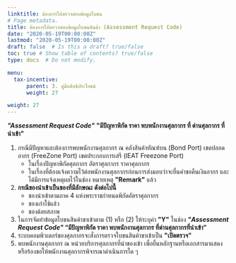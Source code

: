 ```yaml
---
linktitle: ต้องการให้ตรวจสอบข้อมูลใบขน
# Page metadata.
title: ต้องการให้ตรวจสอบข้อมูลใบขนสินค้า (Assessment Request Code)
date: "2020-05-19T00:00:00Z"
lastmod: "2020-05-19T00:00:00Z"
draft: false  # Is this a draft? true/false
toc: true # Show table of contents? true/false
type: docs  # Do not modify.

menu:
  tax-incentive:
      parent: 3. คู่มือสิทธิประโยชน์
      weight: 27

weight: 27
---
```



**_"Assessment Request Code"_** **"มีปัญหาพิกัด ราคา พบพนักงานศุลกากร ที่ ด่านศุลกากร ที่นำเข้า"**

1. กรณีมีปัญหาและต้องการพบพนักงานศุลกากร  ณ  คลังสินค้าทัณฑ์บน (Bond Port) เขตปลอดอากร  (FreeZone Port) เขตประกอบการเสรี (IEAT Freezone Port) 
	- ในเรื่องปัญหาพิกัดศุลกากร อัตราศุลกากร ราคาศุลกากร 
	- ในเรื่องที่ต้องแจ้งความไว้ต่อพนักงานศุลกากรก่อนการส่งมอบว่าจะยื่นคำขอคืนเงินอากร และได้มีการแจ้งเหตุผลไว้ในช่อง หมายเหตุ **"Remark"** แล้ว
2. **กรณีของนำเข้าเป็นของที่มีลักษณะ ดังต่อไปนี้**
	- ของนำเข้าตามภาค 4 แห่งพระราชกำหนดพิกัดอัตราศุลกากร
	- ของเก่าใช้แล้ว
	- ของด้อยสภาพ
3. ในการจัดทำข้อมูลใบขนสินค้าขาเข้าตาม (1) หรือ (2) ให้ระบุค่า **"Y"** ในช่อง **_"Assessment Request Code"_ “มีปัญหาพิกัด ราคา พบพนักงานศุลกากร ที่ด่านศุลกากรที่นำเข้า”**
4. ระบบคอมพิวเตอร์ของศุลกากรจะสั่งการตรวจใบขนสินค้าขาเข้าเป็น **"เปิดตรวจ"** 
5. พบพนักงานศุลกากร ณ หน่วยบริการศุลกากรที่นำของเข้า เพื่อยื่นหลักฐานหรือเอกสารมาแสดง หรือร้องขอให้พนักงานศุลกากรพิจารณาดำเนินการใด ๆ  

